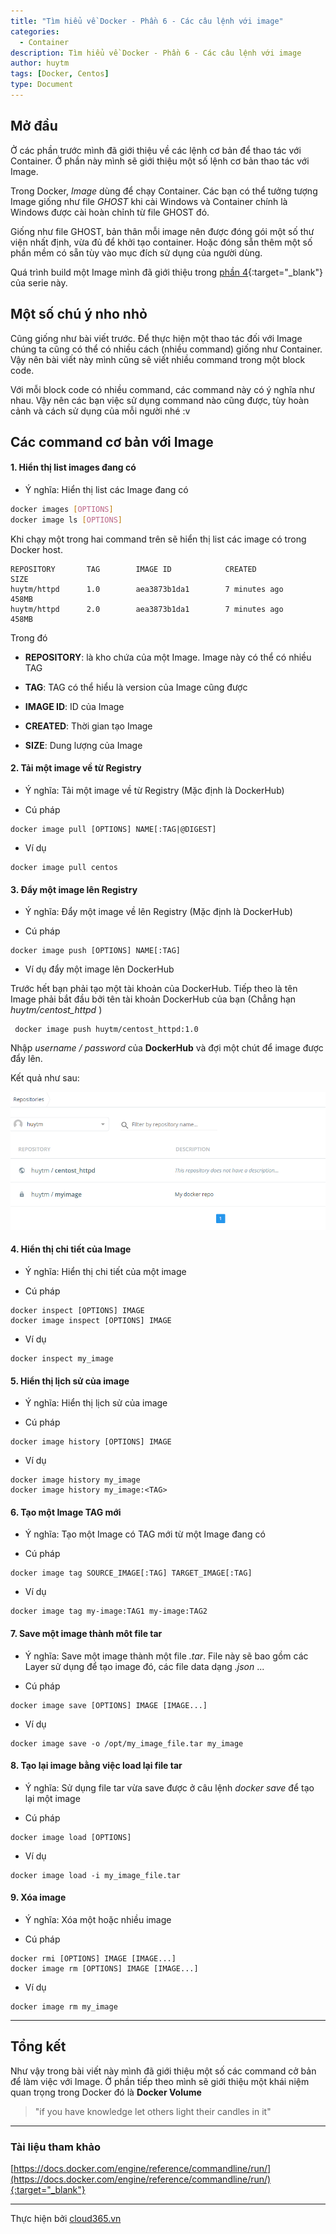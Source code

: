 ```yaml
---
title: "Tìm hiểu về Docker - Phần 6 - Các câu lệnh với image"
categories:
  - Container
description: Tìm hiểu về Docker - Phần 6 - Các câu lệnh với image
author: huytm
tags: [Docker, Centos]
type: Document
---
```


## Mở đầu

Ở các phần trước mình đã giới thiệu về các lệnh cơ bản để thao tác với Container. Ở phần này mình sẽ giới thiệu một số lệnh cơ bản thao tác với Image.

Trong Docker, *Image* dùng để  chạy Container. Các bạn có thể tưởng tượng Image giống như file *GHOST* khi cài Windows và Container chính là Windows được cài hoàn chỉnh từ file GHOST đó.

Giống như file GHOST, bản thân mỗi image nên được đóng gói một số thư viện nhất định, vừa đủ để  khởi tạo container. Hoặc đóng sẵn thêm một số phần mềm có sẵn tùy vào mục đích sử dụng của người dùng.

Quá trình build một Image mình đã giới thiệu trong [phần 4](https://blog.cloud365.vn/container/tim-hieu-docker-phan-4/){:target="_blank"} của serie này.

## Một số chú ý nho nhỏ

Cũng giống như bài viết trước. Để thực hiện một thao tác đối với Image chúng ta cũng có thể có nhiều cách (nhiều command) giống như Container. Vậy nên bài viết này mình cũng sẽ viết nhiều command trong một block code.

Với mỗi block code có nhiều command, các command này có ý nghĩa như nhau. Vậy nên các bạn việc sử dụng command nào cũng được, tùy hoàn cảnh và cách sử dụng của mỗi người nhé :v


## Các command cơ bản với Image

#### 1. Hiển thị list images đang có

- Ý nghĩa: Hiển thị list các Image đang có

```bash
docker images [OPTIONS] 
docker image ls [OPTIONS] 
```

Khi chạy một trong hai command trên sẽ hiển thị list các image có trong Docker host.

```
REPOSITORY       TAG        IMAGE ID            CREATED             SIZE
huytm/httpd      1.0        aea3873b1da1        7 minutes ago       458MB
huytm/httpd      2.0        aea3873b1da1        7 minutes ago       458MB
```

Trong đó 
- **REPOSITORY**: là kho chứa của một Image. Image này có thể có nhiều TAG

- **TAG**: TAG có thể hiểu là version của Image cũng được

- **IMAGE ID**: ID của Image

- **CREATED**: Thời gian tạo Image

- **SIZE**: Dung lượng của Image

#### 2. Tải một image về từ Registry

- Ý nghĩa: Tải một image về từ Registry (Mặc định là DockerHub)

- Cú pháp 

```
docker image pull [OPTIONS] NAME[:TAG|@DIGEST]
```

- Ví dụ

```
docker image pull centos
```

#### 3. Đẩy một image lên Registry

- Ý nghĩa: Đẩy một image về lên Registry (Mặc định là DockerHub)

- Cú pháp 

```
docker image push [OPTIONS] NAME[:TAG]
```

- Ví dụ đẩy một image lên DockerHub

Trước hết bạn phải tạo một tài khoản của DockerHub. Tiếp theo là tên Image phải bắt đầu bởi tên tài khoản DockerHub của bạn (Chẳng hạn *huytm/centost_httpd* )

```
 docker image push huytm/centost_httpd:1.0
```

Nhập *username / password* của **DockerHub** và đợi một chút để image được đẩy lên.

Kết quả như sau: 

<p align="center">
<img src="/images/img-docker/docker6/push.png">
</p>


#### 4. Hiển thị chi tiết của Image

- Ý nghĩa: Hiển thị chi tiết của một image

- Cú pháp 

```
docker inspect [OPTIONS] IMAGE
docker image inspect [OPTIONS] IMAGE
```

- Ví dụ

```
docker inspect my_image
```

#### 5. Hiển thị lịch sử của image

- Ý nghĩa: Hiển thị lịch sử của image

- Cú pháp 

```
docker image history [OPTIONS] IMAGE
```

- Ví dụ

```
docker image history my_image
docker image history my_image:<TAG>
```

#### 6. Tạo một Image TAG mới

- Ý nghĩa: Tạo một Image có TAG mới từ một Image đang có

- Cú pháp 

```
docker image tag SOURCE_IMAGE[:TAG] TARGET_IMAGE[:TAG]
```

- Ví dụ

```
docker image tag my-image:TAG1 my-image:TAG2
```

#### 7. Save một image thành môt file tar

- Ý nghĩa: Save một image thành một file *.tar*. File này sẽ bao gồm các Layer sử dụng để tạo image đó, các file data dạng *.json* ...

- Cú pháp 

```
docker image save [OPTIONS] IMAGE [IMAGE...]
```

- Ví dụ 

```
docker image save -o /opt/my_image_file.tar my_image
```

#### 8. Tạo lại image bằng việc load lại file tar

- Ý nghĩa: Sử dụng file tar vừa save được ở câu lệnh *docker save* để tạo lại một image

- Cú pháp 

```
docker image load [OPTIONS]
```

- Ví dụ 

```
docker image load -i my_image_file.tar
```

#### 9. Xóa image

- Ý nghĩa: Xóa một hoặc nhiều image
 
- Cú pháp 

```
docker rmi [OPTIONS] IMAGE [IMAGE...]
docker image rm [OPTIONS] IMAGE [IMAGE...]
```

- Ví dụ 

```
docker image rm my_image
```

---

## Tổng kết

Như vậy trong bài viết này mình đã giới thiệu một số các command cở bản để làm việc với Image. Ở phần tiếp theo mình sẽ giới thiệu một khái niệm quan trọng trong Docker đó là **Docker Volume**

>"if you have knowledge let others light their candles in it"

---

### Tài liệu tham khảo
[https://docs.docker.com/engine/reference/commandline/run/](https://docs.docker.com/engine/reference/commandline/run/){:target="_blank"}

---

Thực hiện bởi <a href="https://cloud365.vn/" target="_blank">cloud365.vn</a>

